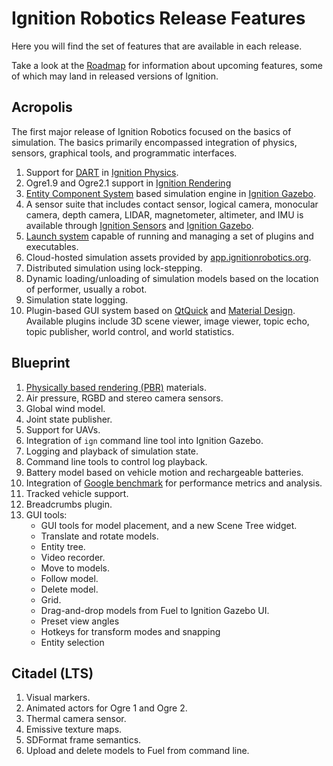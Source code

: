 # Ignition Robotics Release Features

Here you will find the set of features that are available in each release.

Take a look at the [Roadmap](/docs/roadmap) for information about upcoming
features, some of which may land in released versions of Ignition.

## Acropolis

The first major release of Ignition Robotics focused on the basics of simulation. The basics primarily encompassed integration of physics, sensors, graphical tools, and programmatic interfaces.

1. Support for [DART](https://dartsim.github.io/) in [Ignition Physics](/libs/physics).
2. Ogre1.9 and Ogre2.1 support in [Ignition Rendering](/libs/rendering)
3. [Entity Component System](https://en.wikipedia.org/wiki/Entity_component_system) based simulation engine in [Ignition Gazebo](/libs/gazebo).
4. A sensor suite that includes contact sensor, logical camera, monocular camera, depth camera, LIDAR, magnetometer, altimeter, and IMU is available through [Ignition Sensors](/libs/sensors) and [Ignition Gazebo](/libs/gazebo).
5. [Launch system](/libs/launch) capable of running and managing a set of plugins and executables.
6. Cloud-hosted simulation assets provided by [app.ignitionrobotics.org](https://app.ignitionrobotics.org).
7. Distributed simulation using lock-stepping.
8. Dynamic loading/unloading of simulation models based on the location of performer, usually a robot.
9. Simulation state logging.
10. Plugin-based GUI system based on [QtQuick](https://en.wikipedia.org/wiki/Qt_Quick) and [Material Design](https://material.io/design/). Available
    plugins include 3D scene viewer, image viewer, topic echo, topic
    publisher, world control, and world statistics.

## Blueprint

1. [Physically based rendering (PBR)](https://en.wikipedia.org/wiki/Physically_based_rendering) materials.
1. Air pressure, RGBD and stereo camera sensors.
1. Global wind model.
1. Joint state publisher.
1. Support for UAVs.
1. Integration of `ign` command line tool into Ignition Gazebo.
1. Logging and playback of simulation state.
1. Command line tools to control log playback.
1. Battery model based on vehicle motion and rechargeable batteries.
1. Integration of [Google benchmark](https://github.com/google/benchmark) for performance metrics and analysis.
1. Tracked vehicle support.
1. Breadcrumbs plugin.
1. GUI tools:
    * GUI tools for model placement, and a new Scene Tree widget.
    * Translate and rotate models.
    * Entity tree.
    * Video recorder.
    * Move to models.
    * Follow model.
    * Delete model.
    * Grid.
    * Drag-and-drop models from Fuel to Ignition Gazebo UI.
    * Preset view angles
    * Hotkeys for transform modes and snapping
    * Entity selection

## Citadel (LTS)

1. Visual markers.
1. Animated actors for Ogre 1 and Ogre 2.
1. Thermal camera sensor.
1. Emissive texture maps.
1. SDFormat frame semantics.
1. Upload and delete models to Fuel from command line.

